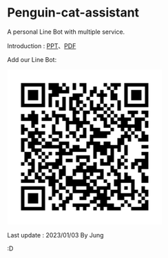 # Penguin-cat-assistant
A personal Line Bot with multiple service. 

Introduction : [PPT](https://github.com/Jung217/Penguin-cat-assistant/blob/main/Introduction/%E7%AC%AC%E5%85%AB%E7%B5%84-%E8%B2%93%E8%B2%93%E4%BC%81%E9%B5%9D%E5%B0%8F%E5%8A%A9%E6%89%8B.pptx)、[PDF](https://github.com/Jung217/Penguin-cat-assistant/blob/main/Introduction/%E7%AC%AC%E5%85%AB%E7%B5%84-%E8%B2%93%E8%B2%93%E4%BC%81%E9%B5%9D%E5%B0%8F%E5%8A%A9%E6%89%8B.pdf)

Add our Line Bot:

![image](https://github.com/Jung217/Penguin-cat-assistant/blob/main/pic/Line.png)

Last update : 2023/01/03 By Jung 

:D